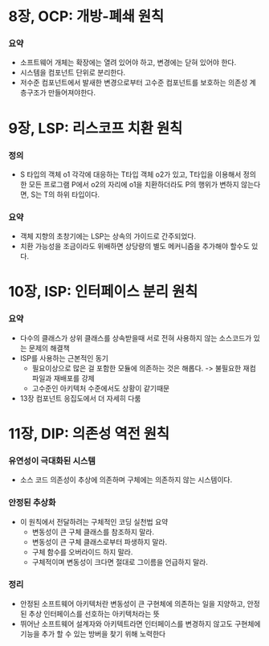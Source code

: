 # 8장, OCP: 개방-폐쇄 원칙

### 요약

* 소프트웨어 개체는 확장에는 열려 있어야 하고, 변경에는 닫혀 있어야 한다.
* 시스템을 컴포넌트 단위로 분리한다.
* 저수준 컴포넌트에서 발새한 변경으로부터 고수준 컴포넌트를 보호하는 의존성 계층구조가 만들어져야한다.

# 9장, LSP: 리스코프 치환 원칙

### 정의
* S 타입의 객체 o1 각각에 대응하는 T타입 객체 o2가 있고, 
  T타입을 이용해서 정의한 모든 프로그램 P에서 o2의 자리에 o1을 치환하더라도
  P의 행위가 변하지 않는다면, S는 T의 하위 타입이다.
 
### 요약
* 객체 지향의 초창기에는 LSP는 상속의 가이드로 간주되었다.
* 치환 가능성을 조금이라도 위배하면 상당량의 별도 메커니즘을 추가해야 할수도 있다.

# 10장, ISP: 인터페이스 분리 원칙

### 요약
* 다수의 클래스가 상위 클래스를 상속받을때 서로 전혀 사용하지 않는 소스코드가 있는 문제의 해결책
* ISP를 사용하는 근본적인 동기
    * 필요이상으로 많은 걸 포함한 모듈에 의존하는 것은 해롭다. -> 불필요한 재컴파일과 재배포를 강제
    * 고수준인 아키텍처 수준에서도 상황이 같기때문
* 13장 컴포넌트 응집도에서 더 자세히 다룸

# 11장, DIP: 의존성 역전 원칙

### 유연성이 극대화된 시스템
* 소스 코드 의존성이 추상에 의존하며 구체에는 의존하지 않는 시스템이다.

### 안정된 추상화
* 이 원칙에서 전달하려는 구체적인 코딩 실천법 요약
    * 변동성이 큰 구체 클래스를 참조하지 말라.
    * 변동성이 큰 구체 클래스로부터 파생하지 말라.
    * 구체 함수를 오버라이드 하지 말라.
    * 구체적이며 변동성이 크다면 절대로 그이름을 언급하지 말라.

### 정리
* 안정된 소프트웨어 아키텍처란 변동성이 큰 구현체에 의존하는 일을 지양하고, 안정된 추상 인터페이스를 선호하는 아키텍처라는 뜻
* 뛰어난 소프트웨어 설계자와 아키텍트라면 인터페이스를 변경하지 않고도 구현체에 기능을 추가 할 수 있는 방버을 찾기 위해 노력한다